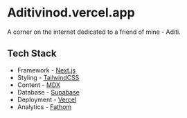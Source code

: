 # Aditivinod.vercel.app
A corner on the internet dedicated to a friend of mine - Aditi. 

## Tech Stack
* Framework - [Next.js](https://nextjs.org/)
* Styling - [TailwindCSS](https://tailwindcss.com/)
* Content - [MDX](https://mdxjs.com/)
* Database - [Supabase](https://supabase.com/)
* Deployment - [Vercel](https://vercel.com/)
* Analytics - [Fathom](https://usefathom.com/)